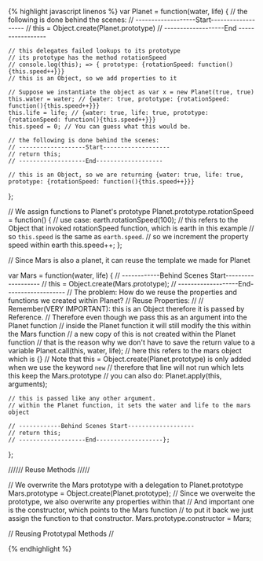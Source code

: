 {% highlight javascript linenos %}
var Planet = function(water, life) {
	// the following is done behind the scenes:
	// -------------------Start-------------------
	// this = Object.create(Planet.prototype)
	// -------------------End -----------------

	// this delegates failed lookups to its prototype
	// its prototype has the method rotationSpeed
	// console.log(this); => { prototype: {rotationSpeed: function(){this.speed++}}}
	// this is an Object, so we add properties to it

	// Suppose we instantiate the object as var x = new Planet(true, true)
	this.water = water; // {water: true, prototype: {rotationSpeed: function(){this.speed++}}}
	this.life = life; // {water: true, life: true, prototype: {rotationSpeed: function(){this.speed++}}}
	this.speed = 0; // You can guess what this would be.

	// the following is done behind the scenes:
	// -------------------Start-------------------
	// return this; 
	// -------------------End-------------------

	// this is an Object, so we are returning {water: true, life: true, prototype: {rotationSpeed: function(){this.speed++}}}
};

// We assign functions to Planet's prototype 
Planet.prototype.rotationSpeed = function() { 
	// use case: earth.rotationSpeed(100);
	// this refers to the Object that invoked rotationSpeed function, which is earth in this example
	// so `this.speed` is the same as `earth.speed`. 
	// so we increment the property speed within earth
	this.speed++;
};

// Since Mars is also a planet, it can reuse the template we made for Planet

var Mars = function(water, life) {
	// ------------Behind Scenes Start-------------------
	// this = Object.create(Mars.prototype);
	// -------------------End-------------------
	// The problem: How do we reuse the properties and functions we created within Planet?
	// Reuse Properties: // 
	// Remember(VERY IMPORTANT): this is an Object therefore it is passed by Reference. 
	// Therefore even though we pass this as an argument into the Planet function
	// inside the Planet function it will still modify the this within the Mars function
	// a new copy of this is not created within the Planet function
	// that is the reason why we don't have to save the return value to a variable
	Planet.call(this, water, life); // here this refers to the mars object which is {}
	// Note that this = Object.create(Planet.prototype) is only added when we use the keyword `new`
	// therefore that line will not run which lets this keep the Mars.prototype
	// you can also do:
	Planet.apply(this, arguments);

	// this is passed like any other argument.
	// within the Planet function, it sets the water and life to the mars object

	// ------------Behind Scenes Start-------------------
	// return this;
	// -------------------End-------------------};
};

////// Reuse Methods /////

// We overwrite the Mars prototype with a delegation to Planet.prototype
Mars.prototype = Object.create(Planet.prototype);
// Since we overweite the prototype, we also overwrite any properties within that
// And important one is the constructor, which points to the Mars function
// to put it back we just assign the function to that constructor. 
Mars.prototype.constructor = Mars;


// Reusing Prototypal Methods // 

{% endhighlight %}